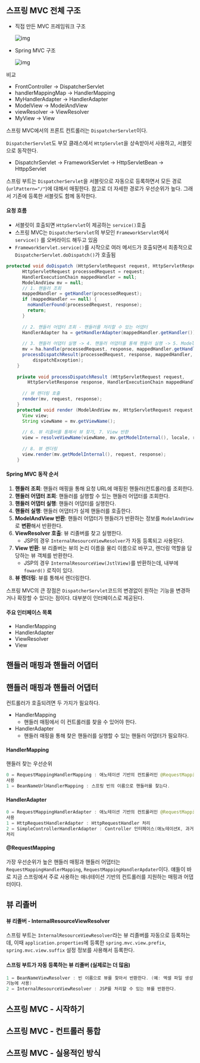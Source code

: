 ## 스프링 MVC 전체 구조

- 직접 만든 MVC 프레임워크 구조

  ![img](https://oopy.lazyrockets.com/api/v2/notion/image?src=https%3A%2F%2Fs3-us-west-2.amazonaws.com%2Fsecure.notion-static.com%2F27b5c274-b3f1-4ae8-90c4-accc4439f1bd%2FUntitled.png&blockId=c9913e2f-a5f3-4e6e-9e03-61b1d5684c8a)

  

- Spring MVC 구조

  ![img](https://oopy.lazyrockets.com/api/v2/notion/image?src=https%3A%2F%2Fs3-us-west-2.amazonaws.com%2Fsecure.notion-static.com%2F183bb42c-2998-4362-ade1-b7d75f75a851%2FUntitled.png&blockId=209ecc2e-d659-4a44-a519-675c16309d89)



비교

- FrontController -> DispatcherServlet
- handlerMappingMap -> HandlerMapping
- MyHandlerAdapter -> HandlerAdapter
- ModelView -> ModelAndView
- viewResolver -> ViewResolver
- MyView -> View



스프링 MVC에서의 프론트 컨트롤러는 `DispatcherServlet`이다.

`DispatcherServlet`도 부모 클래스에서 `HttpServlet`을 상속받아서 사용하고, 서블릿으로 동작한다.

- DispatchrServlet -> FrameworkServlet -> HttpServletBean -> HttppServlet

스프링 부트는 `DispatcherServlet`을 서블릿으로 자동으로 등록하면서 모든 경로(`urlPattern="/"`)에 대해서 매핑한다. 참고로 더 자세한 경로가 우선순위가 높다. 그래서 기존에 등록한 서블릿도 함께 동작한다.



#### 요청 흐름

- 서블릿이 호출되면 `HttpServlet`이 제공하는 `service()`호출
- 스프링 MVC는 `DispatcherServlet`의 부모인 `FrameworkServlet`에서 `service()` 를 오버라이드 해두고 있음
- `FrameworkServlet.service()`를 시작으로 여러 메서드가 호출되면서 최종적으로 `DispatcherServlet.doDispatch()`가 호출됨



``` java
protected void doDispatch (HttpServletRequest request, HttpServletResponse response) throws Exception {
      HttpServletRequest processedRequest = request;
      HandlerExecutionChain mappedHandler = null;
      ModelAndView mv = null;
      // 1. 핸들러 조회
      mappedHandler = getHandler(processedRequest);
      if (mappedHandler == null) {
        noHandlerFound(processedRequest, response);
        return;
      }
      
      // 2. 핸들러 어댑터 조회 - 핸들러를 처리할 수 있는 어댑터
      HandlerAdapter ha = getHandlerAdapter(mappedHandler.getHandler());
      
      // 3. 핸들러 어댑터 실행 -> 4. 핸들러 어댑터를 통해 핸들러 실행 -> 5. ModelAndView 반환
      mv = ha.handle(processedRequest, response, mappedHandler.getHandler());
      processDispatchResult(processedRequest, response, mappedHandler, mv,
          dispatchException);
    }
    
    private void processDispatchResult (HttpServletRequest request,
        HttpServletResponse response, HandlerExecutionChain mappedHandler, ModelAndView mv, Exception exception) throws Exception {
      
      // 뷰 렌더링 호출
      render(mv, request, response);
    }
    protected void render (ModelAndView mv, HttpServletRequest request, HttpServletResponse response) throws Exception {
      View view;
      String viewName = mv.getViewName();
      
      // 6. 뷰 리졸버를 통해서 뷰 찾기, 7. View 반환
      view = resolveViewName(viewName, mv.getModelInternal(), locale, request);
      
      // 8. 뷰 렌더링
      view.render(mv.getModelInternal(), request, response);
    }
```





#### Spring MVC 동작 순서

1. **핸들러 조회**: 핸들러 매핑을 통해 요청 URL에 매핑된 핸들러(컨트롤러)를 조회한다.
2. **핸들러 어댑터 조회**: 핸들러를 실행할 수 있는 핸들러 어댑터를 조회한다.
3. **핸들러 어댑터 실행**: 핸들러 어댑터를 실행한다.
4. **핸들러 실행**: 핸들러 어댑터가 실제 핸들러를 호출한다.
5. **ModelAndView 반환**: 핸들러 어댑터가 핸들러가 반환하는 정보를 `ModelAndView`로 **변환**해서 반환한다.
6. **ViewResolver 호출**: 뷰 리졸버를 찾고 실행한다.
   - JSP의 경우 `InternalResourceViewResolver`가 자동 등록되고 사용된다.
7. **View 반환**: 뷰 리졸버는 뷰의 논리 이름을 물리 이름으로 바꾸고, 렌더링 역할을 담당하는 뷰 객체를 반환한다.
   - JSP의 경우 `InternalResourceView(JstlView)`를 반환하는데, 내부에 `foward()` 로직이 있다.
8. **뷰 렌더링**: 뷰를 통해서 렌더링한다.



스프링 MVC의 큰 장점은 `DispatcherServlet`코드의 변경없이 원하는 기능을 변경하거나 확장할 수 있다는 점이다. 대부분이 인터페이스로 제공된다.



#### 주요 인터페이스 목록

- HandlerMapping
- HandlerAdapter
- ViewResolver
- View



## 핸들러 매핑과 핸들러 어댑터



## 핸들러 매핑과 핸들러 어댑터

컨트롤러가 호출되려면 두 가지가 필요하다.

- HandlerMapping
  - 핸들러 매핑에서 이 컨트롤러를 찾을 수 있어야 한다.
- HandlerAdapter
  - 핸들러 매핑을 통해 찾은 핸들러를 실행할 수 있는 핸들러 어댑터가 필요하다.



#### HandlerMapping

핸들러 찾는 우선순위

``` java
0 = RequestMappingHandlerMapping : 애노테이션 기반의 컨트롤러인 @RequestMapping에서
사용
1 = BeanNameUrlHandlerMapping : 스프링 빈의 이름으로 핸들러를 찾는다.
```



#### HandlerAdapter

``` java
0 = RequestMappingHandlerAdapter : 애노테이션 기반의 컨트롤러인 @RequestMapping에서
사용
1 = HttpRequestHandlerAdapter : HttpRequestHandler 처리
2 = SimpleControllerHandlerAdapter : Controller 인터페이스(애노테이션X, 과거에 사용)
처리
```



#### @RequestMapping

가장 우선순위가 높은 핸들러 매핑과 핸들러 어댑터는 `RequestMappingHandlerMapping`, `RequestMappingHandlerApdater`이다. 얘들이 바로 지금 스프링에서 주로 사용하는 애너테이션 기반의 컨트롤러를 지원하는 매핑과 어댑터이다.



## 뷰 리졸버



#### 뷰 리졸버 - InternalResourceViewResolver

스프링 부트는 `InternalResourceViewResolver`라는 뷰 리졸버를 자동으로 등록하는데, 이때 `application.properties`에 등록한 `spring.mvc.view.prefix`, `spring.mvc.view.suffix` 설정 정보를 사용해서 등록한다.



#### 스프링 부트가 자동 등록하는 뷰 리졸버 (실제로는 더 많음)

``` java
1 = BeanNameViewResolver : 빈 이름으로 뷰를 찾아서 반환한다. (예: 엑셀 파일 생성
기능에 사용)
2 = InternalResourceViewResolver : JSP를 처리할 수 있는 뷰를 반환한다.
```









## 스프링 MVC - 시작하기





## 스프링 MVC - 컨트롤러 통합





## 스프링 MVC - 실용적인 방식

